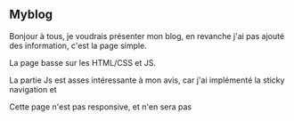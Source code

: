 

<h2> Myblog</h2>
<p>Bonjour à tous, je voudrais présenter mon blog, en revanche j'ai pas ajouté des information, c'est la page simple.</p>
<p>La page basse sur les HTML/CSS et JS.</p>
<p>La partie Js est asses intéressante à mon avis, car j'ai implémenté la sticky navigation et  </p>
<p> Cette page n'est pas responsive, et n'en sera pas</p>
